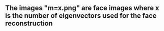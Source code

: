 ## The images "m=x.png" are face images where x is the number of eigenvectors used for the face reconstruction
